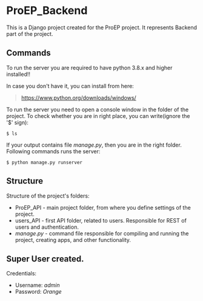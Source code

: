# ProEP_Backend

This is a Django project created for the ProEP project. It represents Backend part of the project.

## Commands

To run the server you are required to have python 3.8.x and higher installed!!

In case you don't have it, you can install from here:
> https://www.python.org/downloads/windows/

To run the server you need to open a console window in the folder of the project. To check whether you are in right place, you can write(ignore the '$' sign):

    $ ls
If your output contains file **manage*.*py**, then you are in the right folder. Following commands runs the server:

    $ python manage.py runserver

## Structure

Structure of the project's folders:

- ProEP_API - main project folder, from where you define settings of the project.
- users_API - first API folder, related to users. Responsible for REST of users and authentication.
- *manage*.*py* - command file responsible for compiling and running the project, creating apps, and other functionality.

## Super User created.

Credentials:
- Username: *admin*
- Password:  *Orange*